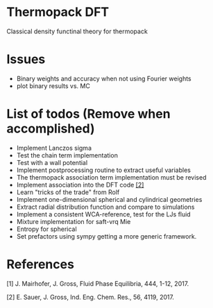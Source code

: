 # Thermopack DFT
Classical density functinal theory for thermopack


# Issues
  * Binary weights and accuracy when not using Fourier weights
  * plot binary results vs. MC

# List of todos (Remove when accomplished)
  * Implement Lanczos sigma
  * Test the chain term implementation
  * Test with a wall potential
  * Implement postprocessing routine to extract useful variables
  * The thermopack association term implementation must be revised
  * Implement association into the DFT code [[2]](#2)
  * Learn "tricks of the trade" from Rolf
  * Implement one-dimensional spherical and cylindrical geometries
  * Extract radial distribution function and compare to simulations
  * Implement a consistent WCA-reference, test for the LJs fluid
  * Mixture implementation for saft-vrq Mie
  * Entropy for spherical
  * Set prefactors using sympy getting a more generic framework.

# References
<a id="1">[1]</a>
J. Mairhofer, J. Gross, Fluid Phase Equilibria, 444, 1-12, 2017.

<a id="2">[2]</a>
E. Sauer, J. Gross, Ind. Eng. Chem. Res., 56, 4119, 2017.